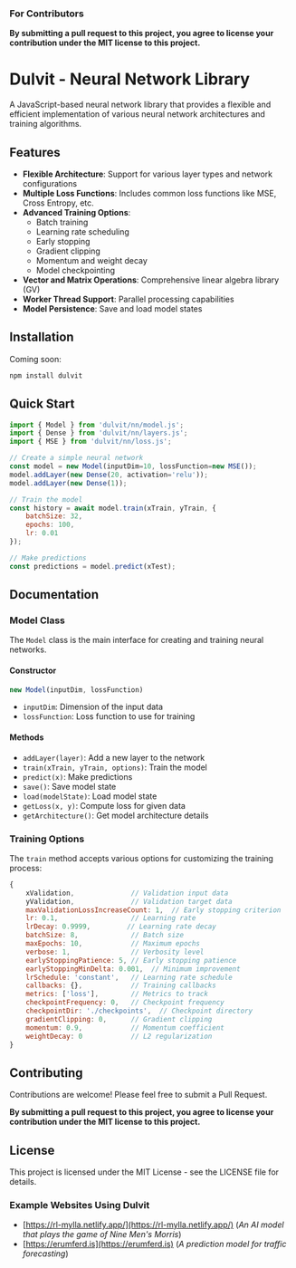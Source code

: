 ### For Contributors
**By submitting a pull request to this project, 
you agree to license your contribution under the MIT license 
to this project.**

# Dulvit - Neural Network Library

A JavaScript-based neural network library that provides a flexible and efficient implementation of various neural network architectures and training algorithms.

## Features

- **Flexible Architecture**: Support for various layer types and network configurations
- **Multiple Loss Functions**: Includes common loss functions like MSE, Cross Entropy, etc.
- **Advanced Training Options**:
  - Batch training
  - Learning rate scheduling
  - Early stopping
  - Gradient clipping
  - Momentum and weight decay
  - Model checkpointing
- **Vector and Matrix Operations**: Comprehensive linear algebra library (GV)
- **Worker Thread Support**: Parallel processing capabilities
- **Model Persistence**: Save and load model states

## Installation

Coming soon:
```bash
npm install dulvit
```

## Quick Start

```javascript
import { Model } from 'dulvit/nn/model.js';
import { Dense } from 'dulvit/nn/layers.js';
import { MSE } from 'dulvit/nn/loss.js';

// Create a simple neural network
const model = new Model(inputDim=10, lossFunction=new MSE());
model.addLayer(new Dense(20, activation='relu'));
model.addLayer(new Dense(1));

// Train the model
const history = await model.train(xTrain, yTrain, {
    batchSize: 32,
    epochs: 100,
    lr: 0.01
});

// Make predictions
const predictions = model.predict(xTest);
```

## Documentation

### Model Class

The `Model` class is the main interface for creating and training neural networks.

#### Constructor

```javascript
new Model(inputDim, lossFunction)
```

- `inputDim`: Dimension of the input data
- `lossFunction`: Loss function to use for training

#### Methods

- `addLayer(layer)`: Add a new layer to the network
- `train(xTrain, yTrain, options)`: Train the model
- `predict(x)`: Make predictions
- `save()`: Save model state
- `load(modelState)`: Load model state
- `getLoss(x, y)`: Compute loss for given data
- `getArchitecture()`: Get model architecture details

### Training Options

The `train` method accepts various options for customizing the training process:

```javascript
{
    xValidation,              // Validation input data
    yValidation,              // Validation target data
    maxValidationLossIncreaseCount: 1,  // Early stopping criterion
    lr: 0.1,                  // Learning rate
    lrDecay: 0.9999,         // Learning rate decay
    batchSize: 8,             // Batch size
    maxEpochs: 10,            // Maximum epochs
    verbose: 1,               // Verbosity level
    earlyStoppingPatience: 5, // Early stopping patience
    earlyStoppingMinDelta: 0.001,  // Minimum improvement
    lrSchedule: 'constant',   // Learning rate schedule
    callbacks: {},            // Training callbacks
    metrics: ['loss'],        // Metrics to track
    checkpointFrequency: 0,   // Checkpoint frequency
    checkpointDir: './checkpoints',  // Checkpoint directory
    gradientClipping: 0,      // Gradient clipping
    momentum: 0.9,            // Momentum coefficient
    weightDecay: 0            // L2 regularization
}
```

## Contributing

Contributions are welcome! Please feel free to submit a Pull Request.

**By submitting a pull request to this project, 
you agree to license your contribution under the MIT license 
to this project.**

## License

This project is licensed under the MIT License - see the LICENSE file for details.

### Example Websites Using Dulvit
- [https://rl-mylla.netlify.app/](https://rl-mylla.netlify.app/) (*An AI model that plays the game of Nine Men's Morris*)
- [https://erumferd.is](https://erumferd.is) (*A prediction model for traffic forecasting*)